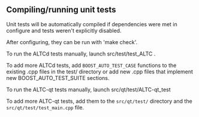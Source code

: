 Compiling/running unit tests
------------------------------------

Unit tests will be automatically compiled if dependencies were met in configure
and tests weren't explicitly disabled.

After configuring, they can be run with 'make check'.

To run the ALTCd tests manually, launch src/test/test_ALTC .

To add more ALTCd tests, add `BOOST_AUTO_TEST_CASE` functions to the existing
.cpp files in the test/ directory or add new .cpp files that
implement new BOOST_AUTO_TEST_SUITE sections.

To run the ALTC-qt tests manually, launch src/qt/test/ALTC-qt_test

To add more ALTC-qt tests, add them to the `src/qt/test/` directory and
the `src/qt/test/test_main.cpp` file.

